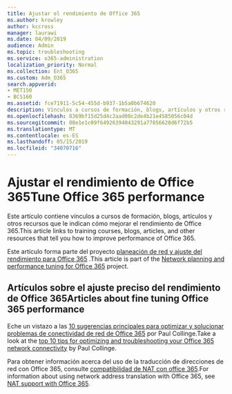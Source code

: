 ```yaml
---
title: Ajustar el rendimiento de Office 365
ms.author: krowley
author: kccross
manager: laurawi
ms.date: 04/09/2019
audience: Admin
ms.topic: troubleshooting
ms.service: o365-administration
localization_priority: Normal
ms.collection: Ent_O365
ms.custom: Adm_O365
search.appverid:
- MET150
- BCS160
ms.assetid: fce71911-5c54-455d-b937-1b5a0b674620
description: Vínculos a cursos de formación, blogs, artículos y otros recursos que le indican cómo mejorar el rendimiento de Office 365.
ms.openlocfilehash: 8369bf15d25d4c2aad00c2de4b21e4585056c04d
ms.sourcegitcommit: 08e1e1c09f64926394043291a77856620d6f72b5
ms.translationtype: MT
ms.contentlocale: es-ES
ms.lasthandoff: 05/15/2019
ms.locfileid: "34070716"
---
```

# <a name="tune-office-365-performance"></a><span data-ttu-id="6d9bb-103">Ajustar el rendimiento de Office 365</span><span class="sxs-lookup"><span data-stu-id="6d9bb-103">Tune Office 365 performance</span></span>

<span data-ttu-id="6d9bb-104">Este artículo contiene vínculos a cursos de formación, blogs, artículos y otros recursos que le indican cómo mejorar el rendimiento de Office 365.</span><span class="sxs-lookup"><span data-stu-id="6d9bb-104">This article links to training courses, blogs, articles, and other resources that tell you how to improve performance of Office 365.</span></span>
  
<span data-ttu-id="6d9bb-105">Este artículo forma parte del proyecto [planeación de red y ajuste del rendimiento para Office 365](https://aka.ms/tune) .</span><span class="sxs-lookup"><span data-stu-id="6d9bb-105">This article is part of the [Network planning and performance tuning for Office 365](https://aka.ms/tune) project.</span></span>
   
## <a name="articles-about-fine-tuning-office-365-performance"></a><span data-ttu-id="6d9bb-106">Artículos sobre el ajuste preciso del rendimiento de Office 365</span><span class="sxs-lookup"><span data-stu-id="6d9bb-106">Articles about fine tuning Office 365 performance</span></span>

<span data-ttu-id="6d9bb-107">Eche un vistazo a las [10 sugerencias principales para optimizar y solucionar problemas de conectividad de red de Office 365](https://blogs.technet.com/b/onthewire/archive/2014/06/18/top-10-tips-for-optimising-amp-troubleshooting-your-office-365-network-connectivity.aspx) por Paul Collinge.</span><span class="sxs-lookup"><span data-stu-id="6d9bb-107">Take a look at the [top 10 tips for optimizing and troubleshooting your Office 365 network connectivity](https://blogs.technet.com/b/onthewire/archive/2014/06/18/top-10-tips-for-optimising-amp-troubleshooting-your-office-365-network-connectivity.aspx) by Paul Collinge.</span></span> 
  
<span data-ttu-id="6d9bb-108">Para obtener información acerca del uso de la traducción de direcciones de red con Office 365, consulte [compatibilidad de NAT con office 365](nat-support-with-office-365.md).</span><span class="sxs-lookup"><span data-stu-id="6d9bb-108">For information about using network address translation with Office 365, see [NAT support with Office 365](nat-support-with-office-365.md).</span></span>
  

